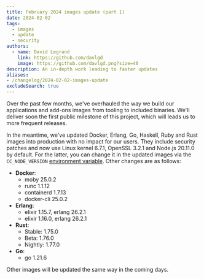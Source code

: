 ```yaml
---
title: February 2024 images update (part 1)
date: 2024-02-02
tags:
  - images
  - update
  - security
authors:
  - name: David Legrand
    link: https://github.com/davlgd
    image: https://github.com/davlgd.png?size=40
description: An in-depth work leading to faster updates
aliases:
- /changelog/2024-02-02-images-update
excludeSearch: true
---
```


Over the past few months, we've overhauled the way we build our applications and add-ons images from tooling to included binaries. We'll deliver soon the first public milestone of this project, which will leads us to more frequent releases.

In the meantime, we've updated Docker, Erlang, Go, Haskell, Ruby and Rust images into production with no impact for our users. They include security patches and now use Linux kernel 6.7.1, OpenSSL 3.2.1 and Node.js 20.11.0 by default. For the latter, you can change it in the updated images via the `CC_NODE_VERSION` [environment variable](/doc/reference/reference-environment-variables/#commons-to-all-applications). Other changes are as follows:

- **Docker**:
  - moby 25.0.2
  - runc 1.1.12
  - containerd 1.7.13
  - docker-cli 25.0.2
- **Erlang**:
  - elixir 1.15.7, erlang 26.2.1
  - elixir 1.16.0, erlang 26.2.1
- **Rust**:
  - Stable: 1.75.0
  - Beta: 1.76.0
  - Nightly: 1.77.0
- **Go**:
  - go 1.21.6

Other images will be updated the same way in the coming days.
